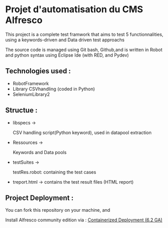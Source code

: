 # Projet d'automatisation du CMS Alfresco

This project is a complete test framwork that aims to test 5 functionnalities, using a keywords-driven and Data driven test approachs

The source code is managed using Git bash, Github,and is written in Robot and python syntax using Eclipse Ide (with RED, and Pydev)


## Technologies used :

*  RobotFramework
*  Library CSVhandling (coded in Python)
*  SeleniumLibrary2


## Structue :
*  libspecs ->

    CSV handling script(Python keyword), used in datapool extraction
*  Ressources ->
    
    Keywords and Data pools
*  testSuites -> 

    testRes.robot: containing the test cases
*  treport.html -> contains the test result files (HTML report)
    
## Project Deployment :
You can fork this repository on your machine, and 

Install Alfresco community edition via : [Containerized Deployment (6.2 GA)](https://www.alfresco.com/thank-you/thank-you-downloading-alfresco-community-edition) 

